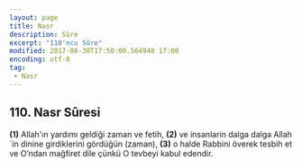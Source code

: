 ```yaml
---
layout: page
title: Nasr
description: Sûre
excerpt: "110'ncu Sûre"
modified: 2017-08-30T17:50:00.564948 17:00
encoding: utf-8
tag: 
 - Nasr
---
```


## 110. Nasr Sûresi

**(1)** Allah'ın yardımı geldiği zaman ve fetih,
**(2)** ve insanlarin dalga dalga Allah´in dinine  girdiklerini gördüğün (zaman),
**(3)** o halde Rabbini överek tesbih et ve O’ndan mağfiret dile çünkü O tevbeyi kabul edendir.
